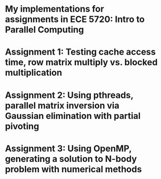 # My implementations for assignments in ECE 5720: Intro to Parallel Computing
# Assignment 1: Testing cache access time, row matrix multiply vs. blocked multiplication
# Assignment 2: Using pthreads, parallel matrix inversion via Gaussian elimination with partial pivoting
# Assignment 3: Using OpenMP, generating a solution to N-body problem with numerical methods
